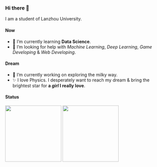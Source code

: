 ### Hi there 👋
I am a student of Lanzhou University.
#### Now
- 🌱 I’m currently learning **Data Science**.  
- 🤔 I’m looking for help with *Machine Learning*, *Deep Learning*, *Game Developing* & *Web Developing*.  
#### Dream
- 🔭 I’m currently working on exploring the milky way.  
- ✨ I love Physics. I desperately want to reach my dream & bring the brightest star for **a *girl* I really love**.
#### Status
<div align="left">
<img height='180' src="https://github-readme-stats.vercel.app/api/top-langs/?username=xiashj2021&layout=compact&langs_count=12&theme=cobalt" align="center" />
<img height='180' src="https://github-readme-stats.vercel.app/api?username=xiashj2021&show_icons=true&theme=cobalt" align="center" />
</div>  
<!--
![](https://github-readme-stats.vercel.app/api?username=xiashj2021&theme=cobalt&show_icons=true)
![](https://github-readme-stats.vercel.app/api/top-langs/?username=xiashj2021&layout=compact&show_icons=true&theme=cobalt)

**xiashj2021/xiashj2021** is a ✨ _special_ ✨ repository because its `README.md` (this file) appears on your GitHub profile.

Here are some ideas to get you started:

- 🔭 I’m currently working on ...
- 🌱 I’m currently learning ...
- 👯 I’m looking to collaborate on ...
- 🤔 I’m looking for help with ...
- 💬 Ask me about ...
- 📫 How to reach me: ...
- 😄 Pronouns: ...
- ⚡ Fun fact: ...
-->
